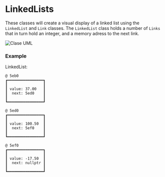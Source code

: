 # LinkedLists
These classes will create a visual display of a linked list using the `LinkedList` and `Link` classes. The `LinkedList` class holds a number of `Links` that in turn hold an integer, and a memory adress to the next link.

![Clase UML](https://github.com/user-attachments/assets/5606d5cf-5a98-4a94-a43b-680fd7e77635)



### Example

LinkedList:

 ```
@ 5eb0
┏━━━━━━━━━━━━━━━━┓
┃                ┃
┃ value: 37.00   ┃
┃  next: 5ed0    ┃
┃                ┃
┗━━━━━━━━━━━━━━━━┛

 @ 5ed0
┏━━━━━━━━━━━━━━━━┓
┃                ┃
┃ value: 100.50  ┃
┃  next: 5ef0    ┃
┃                ┃
┗━━━━━━━━━━━━━━━━┛

 @ 5ef0
┏━━━━━━━━━━━━━━━━┓
┃                ┃
┃ value: -17.50  ┃
┃  next: nullptr ┃
┃                ┃
┗━━━━━━━━━━━━━━━━┛
```

</pre>


